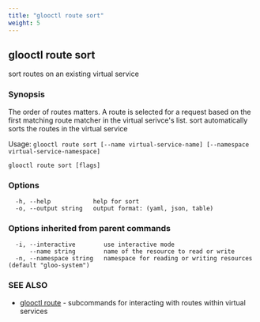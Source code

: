 ```yaml
---
title: "glooctl route sort"
weight: 5
---
```

## glooctl route sort

sort routes on an existing virtual service

### Synopsis

The order of routes matters. A route is selected for a request based on the first matching route matcher in the virtual serivce's list. sort automatically sorts the routes in the virtual service

Usage: `glooctl route sort [--name virtual-service-name] [--namespace virtual-service-namespace]`

```
glooctl route sort [flags]
```

### Options

```
  -h, --help            help for sort
  -o, --output string   output format: (yaml, json, table)
```

### Options inherited from parent commands

```
  -i, --interactive        use interactive mode
      --name string        name of the resource to read or write
  -n, --namespace string   namespace for reading or writing resources (default "gloo-system")
```

### SEE ALSO

* [glooctl route](glooctl_route)	 - subcommands for interacting with routes within virtual services

